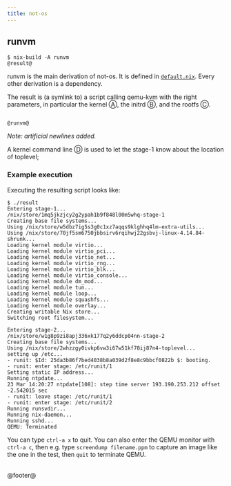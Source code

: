 ```yaml
---
title: not-os
---
```


## runvm

```
$ nix-build -A runvm
@result@
```

runvm is the main derivation of not-os. It is defined in
[`default.nix`](default.html). Every other derivation is a dependency.

The result is (a symlink to) a script calling qemu-kvm with the right
parameters, in particular the kernel &#x24B6;, the initrd &#x24B7;, and the
rootfs &#x24B8;.

<pre><code>
@runvm@
</code></pre>

*Note: artificial newlines added.*

A kernel command line &#x24B9; is used to let the stage-1 know about the
location of toplevel;


### Example execution

Executing the resulting script looks like:

```
$ ./result
Entering stage-1...
/nix/store/1mq5jkzjcy2g2ypah1b9f848l00m5whq-stage-1
Creating base file systems...
Using /nix/store/w5dbz7ig5s3g0c1xz7aqqs9klghhq4lm-extra-utils...
Using /nix/store/70jf5sm6750jbbsirv6rqihwj22gsbvj-linux-4.14.84-shrunk...
Loading kernel module virtio...
Loading kernel module virtio_pci...
Loading kernel module virtio_net...
Loading kernel module virtio_rng...
Loading kernel module virtio_blk...
Loading kernel module virtio_console...
Loading kernel module dm_mod...
Loading kernel module tun...
Loading kernel module loop...
Loading kernel module squashfs...
Loading kernel module overlay...
Creating writable Nix store...
Switching root filesystem...

Entering stage-2...
/nix/store/w1g8p9zi8apj336xk177q2y6ddcp04nn-stage-2
Creating base file systems...
Using /nix/store/2whzzgy0ivkp6vw3i67w51kf78ij87n4-toplevel...
setting up /etc...
- runit: $Id: 25da3b86f7bed4038b8a039d2f8e8c9bbcf0822b $: booting.
- runit: enter stage: /etc/runit/1
Setting static IP address...
Running ntpdate...
23 Mar 14:20:27 ntpdate[108]: step time server 193.190.253.212 offset -2.542015 sec
- runit: leave stage: /etc/runit/1
- runit: enter stage: /etc/runit/2
Running runsvdir...
Running nix-daemon...
Running sshd...
QEMU: Terminated
```

You can type `ctrl-a x` to quit. You can also enter the QEMU monitor with
`ctrl-a c`, then e.g. type `screendump filename.ppm` to capture an image like
the one in the test, then `quit` to terminate QEMU.


<br />
@footer@
